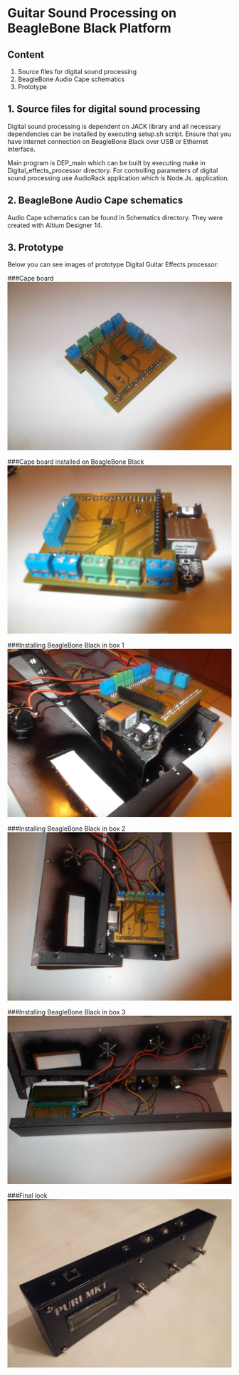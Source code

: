 # Guitar Sound Processing on BeagleBone Black Platform

## Content

1. Source files for digital sound processing
2. BeagleBone Audio Cape schematics
3. Prototype

## 1. Source files for digital sound processing
Digital sound processing is dependent on JACK library and all necessary dependencies can be installed
by executing setup.sh script. Ensure that you have internet connection on BeagleBone Black over USB or
Ethernet interface. 

Main program is DEP_main which can be built by executing make in Digital_effects_processor directory.
For controlling parameters of digital sound processing use AudioRack application which is Node.Js. 
application.


## 2. BeagleBone Audio Cape schematics 
Audio Cape schematics can be found in Schematics directory. They were created with Altium Designer 14.


## 3. Prototype
Below you can see images of prototype Digital Guitar Effects processor:

###Cape board
![Cape board](/Images/Cape.JPG)

###Cape board installed on BeagleBone Black
![Cape board installed on BeagleBone Black](/Images/CapeBBB.JPG)

###Installing BeagleBone Black in box 1
![Installing BeagleBone Black in box 1](/Images/Installing_1.JPG)

###Installing BeagleBone Black in box 2
![Installing BeagleBone Black in box 2](/Images/Installing_2.JPG)

###Installing BeagleBone Black in box 3
![Installing BealgeBone Black in box 3](/Images/Installing_3.JPG)

###Final look
![Final look](/Images/Final.JPG)




